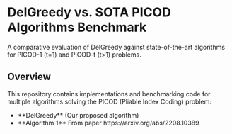 # DelGreedy vs. SOTA PICOD Algorithms Benchmark

A comparative evaluation of DelGreedy against state-of-the-art algorithms for PICOD-1 (t=1) and PICOD-t (t>1) problems.

## Overview

This repository contains implementations and benchmarking code for multiple algorithms solving the PICOD (Pliable Index Coding) problem:


<ul>
  <li>**DelGreedy** (Our proposed algorithm)</li>
  <li>**Algorithm 1** From paper <a>https://arxiv.org/abs/2208.10389</a></li>
</ul>
